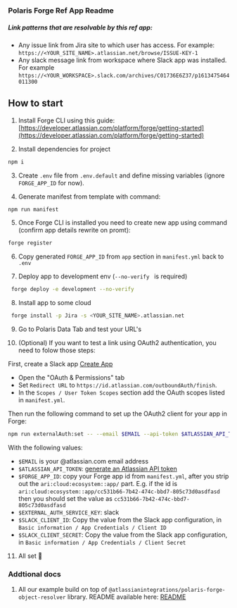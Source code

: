 ### Polaris Forge Ref App Readme

##### Link patterns that are resolvable by this ref app:
- Any issue link from Jira site to which user has access. For example: `https://<YOUR_SITE_NAME>.atlassian.net/browse/ISSUE-KEY-1`
- Any slack message link from workspace where Slack app was installed. For example `https://<YOUR_WORKSPACE>.slack.com/archives/C01736E6Z37/p1613475464011300` 

## How to start

1. Install Forge CLI using this guide: [https://developer.atlassian.com/platform/forge/getting-started](https://developer.atlassian.com/platform/forge/getting-started)
 
2. Install dependencies for project

```bash
npm i 
```

3. Create `.env` file from `.env.default` and define missing variables (ignore `FORGE_APP_ID` for now).

4. Generate manifest from template with command:

```bash
npm run manifest
```

5. Once Forge CLI is installed you need to create new app using command (confirm app details rewrite on promt):

```bash
forge register
```

6. Copy generated `FORGE_APP_ID` from `app` section in `manifest.yml` back to `.env` 

7. Deploy app to development env (`--no-verify ` is required)


```bash
 forge deploy -e development --no-verify 
```

8. Install app to some cloud 

```bash
 forge install -p Jira -s <YOUR_SITE_NAME>.atlassian.net
```
9. Go to Polaris Data Tab and test your URL's

10. (Optional) If you want to test a link using OAuth2 authentication, you need to folow those steps:

First, create a Slack app [Create App](https://api.slack.com/apps?new_app=1)
- Open the "OAuth & Permissions" tab
- Set `Redirect URL` to `https://id.atlassian.com/outboundAuth/finish`.
- In the `Scopes / User Token Scopes` section add the OAuth scopes listed in `manifest.yml`.

Then run the following command to set up the OAuth2 client for your app in Forge:

```bash
npm run externalAuth:set -- --email $EMAIL --api-token $ATLASSIAN_API_TOKEN --forge-app-id $FORGE_APP_ID --forge-env $FORGE_ENV --service-key $EXTERNAL_AUTH_SERVICE_KEY --client-id $SLACK_CLIENT_ID --client-secret $SLACK_CLIENT_SECRET
```

With the following values:
- `$EMAIL` is your @atlassian.com email address
- `$ATLASSIAN_API_TOKEN`: [generate an Atlassian API token](https://id.atlassian.com/manage-profile/security/api-tokens)
- `$FORGE_APP_ID`: copy your Forge app id from `manifest.yml`, after you strip out the `ari:cloud:ecosystem::app/` part. E.g. if the id is `ari:cloud:ecosystem::app/cc531b66-7b42-474c-bbd7-805c73d0asdfasd` then you should set the value as `cc531b66-7b42-474c-bbd7-805c73d0asdfasd`
- `$EXTERNAL_AUTH_SERVICE_KEY`: slack
- `$SLACK_CLIENT_ID`: Copy the value from the Slack app configuration, in `Basic information / App Credentials / Client ID`
- `$SLACK_CLIENT_SECRET`: Copy the value from the Slack app configuration, in `Basic information / App Credentials / Client Secret`

11. All set 🎉

### Addtional docs

1. All our example build on top of `@atlassianintegrations/polaris-forge-object-resolver` library. README available here: [README](https://www.npmjs.com/package/@atlassianintegrations/polaris-forge-object-resolver)
